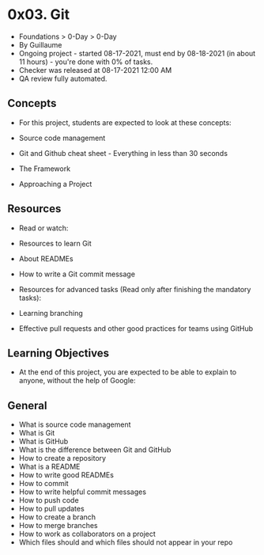 # 0x03. Git

* Foundations > 0-Day > 0-Day
* By Guillaume
* Ongoing project - started 08-17-2021, must end by 08-18-2021 (in about 11 hours) - you're done with 0% of tasks.
* Checker was released at 08-17-2021 12:00 AM
* QA review fully automated.

##  Concepts

* For this project, students are expected to look at these concepts:

* Source code management
* Git and Github cheat sheet - Everything in less than 30 seconds
* The Framework
* Approaching a Project

## Resources

* Read or watch:

* Resources to learn Git
* About READMEs
* How to write a Git commit message

* Resources for advanced tasks (Read only after finishing the mandatory tasks):

* Learning branching
* Effective pull requests and other good practices for teams using GitHub

## Learning Objectives

* At the end of this project, you are expected to be able to explain to anyone, without the help of Google:

## General

* What is source code management
* What is Git
* What is GitHub
* What is the difference between Git and GitHub
* How to create a repository
* What is a README
* How to write good READMEs
* How to commit
* How to write helpful commit messages
* How to push code
* How to pull updates
* How to create a branch
* How to merge branches
* How to work as collaborators on a project
* Which files should and which files should not appear in your repo

